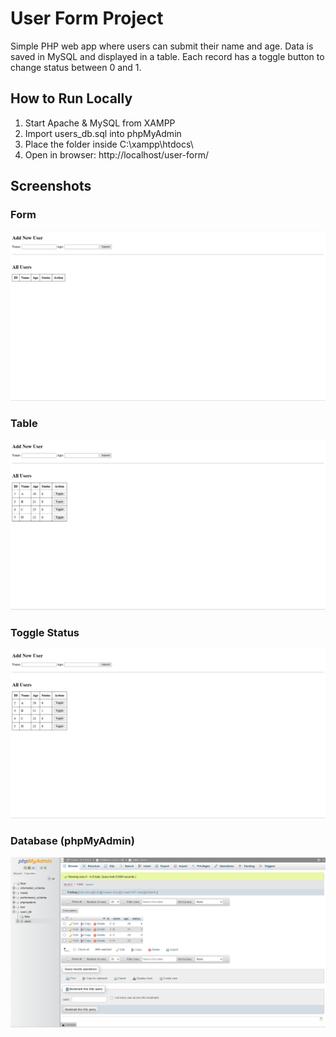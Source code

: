 # User Form Project
 
Simple PHP web app where users can submit their name and age. Data is saved in MySQL and displayed in a table. Each record has a toggle button to change status between 0 and 1.

## How to Run Locally

1. Start Apache & MySQL from XAMPP
2. Import users_db.sql into phpMyAdmin
3. Place the folder inside C:\xampp\htdocs\
4. Open in browser: http://localhost/user-form/

## Screenshots

### Form
![Form](screenshots/form.png)

### Table
![Table](screenshots/table.png)

### Toggle Status
![Toggle](screenshots/toggle.png)

### Database (phpMyAdmin)
![Database](screenshots/database.png)
